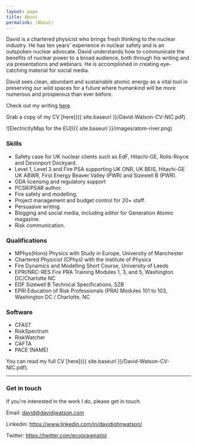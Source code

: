 ```yaml
---
layout: page
title: About
permalink: /About/
---
```


David is a chartered physicist who brings fresh thinking to the nuclear industry. He has ten years' experience in nuclear safety and is an outspoken nuclear advocate. David understands how to communicate the benefits of nuclear power to a broad audience, both through his writing and via presentations and webinars. He is accomplished in creating eye-catching material for social media. 

David sees clean, abundant and sustainable atomic energy as a vital tool in preserving our wild spaces for a future where humankind will be more numerous and prosperous than ever before.

Check out my writing [here](https://medium.com/@DavidWatsonBlog).

Grab a copy of my CV [here]({{ site.baseurl }}/David-Watson-CV-NIC.pdf).

![ElectricityMap for the EU]({{ site.baseurl }}/images/atom-river.png)

### Skills

* Safety case for UK nuclear clients such as EdF, Hitachi-GE, Rolls-Royce and Devonport Dockyard.
* Level 1, Level 3 and Fire PSA supporting UK ONR, UK BEIS, Hitachi-GE UK ABWR, First Energy Beaver Valley (PWR) and Sizewell B (PWR). 
* GDA licensing and regulatory support
* PCSR/PSAR author. 
* Fire safety and modelling.
* Project management and budget control for 20+ staff.
* Persuasive writing.
* Blogging and social media, including editor for Generation Atomic magazine.
* Risk communication.

### Qualifications

* MPhys(Hons) Physics with Study in Europe, University of Manchester
* Chartered Physicist (CPhys) with the Institute of Physics
* Fire Dynamics and Modelling Short Course, University of Leeds
* EPRI/NRC-RES Fire PRA Training Modules 1, 3, and 5, Washington DC/Charlotte NC
* EDF Sizewell B Technical Specifications, SZB
* EPRI Education of Risk Professionals (PRA) Modules 101 to 103, Washington DC / Charlotte, NC

### Software
* CFAST
* RiskSpectrum
* RiskWatcher
* CAFTA
* PACE (NAME)

You can read my full CV [here]({{ site.baseurl }}/David-Watson-CV-NIC.pdf).

----

### Get in touch

If you're interested in the work I do, please get in touch.

Email: [david@davidjwatson.com](mailto:david@davidjwatson.com)

Linkedin: <https://www.linkedin.com/in/davidjohnwatson/>

Twitter: <https://twitter.com/ecopragmatist>
